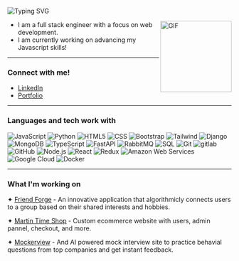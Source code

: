 ![Typing SVG](https://readme-typing-svg.demolab.com?font=Fira+Code&weight=700&size=30&pause=1000&color=F07B26&width=435&lines=Hi+There%2C+I'm+Taylor!)

<img align="right" alt="GIF" height="160px" src="https://media1.giphy.com/media/L1R1tvI9svkIWwpVYr/giphy.gif?cid=ecf05e47vtdqha539drd0tst8gndoq3a877b0f4w3d0rd8mb&ep=v1_gifs_related&rid=giphy.gif&ct=g" />

-  I am a full stack engineer with a focus on web development.
-  I am currently working on advancing my Javascript skills!

---

### Connect with me!
- [LinkedIn](https://www.linkedin.com/in/taywayne/)
- [Portfolio](https://taywayne.dev/)

---

### Languages and tech work with

![JavaScript](https://img.shields.io/badge/-JavaScript-212121?style=flat-square&logo=javascript&logoColor=F7DF1E)
![Python](https://img.shields.io/badge/-Python-212121?style=flat-square&logo=python&logoColor=3776AB)
![HTML5](https://img.shields.io/badge/-HTML-212121?style=flat-square&logo=html5&logoColor=E34F26)
![CSS](https://img.shields.io/badge/-CSS-212121?style=flat-square&logo=css3&logoColor=1572B6)
![Bootstrap](https://img.shields.io/badge/-Bootstrap-212121?style=flat-square&logo=Bootstrap&logoColor=7952B3)
![Tailwind](https://img.shields.io/badge/-Tailwind-212121?style=flat-square&logo=Tailwindcss&logoColor=06B6D4)
![Django](https://img.shields.io/badge/-Django-212121?style=flat-square&logo=Django&logoColor=092E20)
![MongoDB](https://img.shields.io/badge/-MongoDB-212121?style=flat-square&logo=MongoDB&logoColor=47A248)
![TypeScript](https://img.shields.io/badge/-TypeScript-212121?style=flat-square&logo=typescript&logoColor=3178C6)
![FastAPI](https://img.shields.io/badge/-FastAPI-212121?style=flat-square&logo=FastAPI&logoColor=009688)
![RabbitMQ](https://img.shields.io/badge/-RabbitMQ-212121?style=flat-square&logo=RabbitMQ&logoColor=FF6600)
![SQL](https://img.shields.io/badge/-SQL-212121?style=flat-square&logo=postgresql&logoColor=4169E1)
![Git](https://img.shields.io/badge/-Git-212121?style=flat-square&logo=git&logoColor=F05032)
![gitlab](https://img.shields.io/badge/-Gitlab-212121?style=flat-square&logo=gitlab&logoColor=FC6D26)
![GitHub](https://img.shields.io/badge/-GitHub-212121?style=flat-square&logo=github&logoColor=f5f5f5)
![Node.js](https://img.shields.io/badge/-Node.js-212121?style=flat-square&logo=node.js&logoColor=339933)
![React](https://img.shields.io/badge/-React-212121?style=flat-square&logo=React&logoColor=61DAFB)
![Redux](https://img.shields.io/badge/-Redux-212121?style=flat-square&logo=Redux&logoColor=764ABC)
![Amazon Web Services](https://img.shields.io/badge/-Amazon%20Web%20Services-212121?style=flat-square&logo=amazonaws&logoColor=FF9900)
![Google Cloud](https://img.shields.io/badge/Google%20Cloud-212121?style=flat-square&logo=google-cloud)
![Docker](https://img.shields.io/badge/-Docker-212121?style=flat-square&logo=docker)

---

### What I'm working on

✦ [Friend Forge](https://blacksmith-collaborative.gitlab.io/friendforge/) - An innovative application that algorithmicly connects users to a group based on their shared interests and hobbies.

✦ [Martin Time Shop](https://github.com/tayywayne/martin-time) - Custom ecommerce website with users, admin pannel, checkout, and more.

✦ [Mockerview](https://github.com/tayywayne/mocker) - And AI powered mock interview site to practice behavial questions from top companies and get instant feedback.
